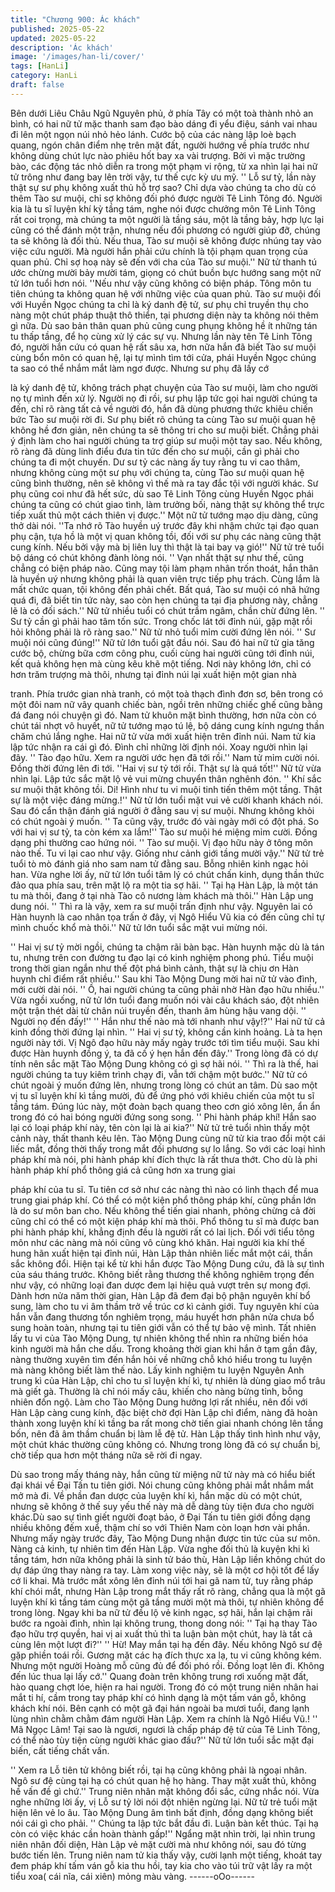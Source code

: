 ```yaml
---
title: "Chương 900: Ác khách"
published: 2025-05-22
updated: 2025-05-22
description: 'Ác khách'
image: '/images/han-li/cover/'
tags: [HanLi]
category: HanLi
draft: false
---
```


Bên dưới Liêu Châu Ngũ Nguyên phủ, ở phía Tây có một toà
thành nhỏ an bình, có hai nữ tử mặc thanh sam đạo bào dáng đi
yểu điệu, sánh vai nhau đi lên một ngọn núi nhỏ hẻo lánh.
Cước bộ của các nàng lập loè bạch quang, ngón chân điểm nhẹ
trên mặt đất, người hướng về phía trước như không dùng chút
lực nào phiêu hốt bay xa vài trượng. Bởi vì mặc trường bào, các
động tác nhỏ diễn ra trong một phạm vi rộng, từ xa nhìn lại hai nữ
tử trông như đang bay lên trời vậy, tư thế cực kỳ ưu mỹ.
'' Lỗ sư tỷ, lần này thật sự sư phụ không xuất thủ hỗ trợ sao? Chỉ
dựa vào chúng ta cho dù có thêm Tào sư muội, chỉ sợ không đối
phó được người Tê Linh Tông đó. Người kia là tu sĩ luyện khí kỳ
tầng tám, nghe nói được chưởng môn Tê Linh Tông rất coi trọng,
mà chúng ta một người là tầng sáu, một là tầng bảy, hợp lực lại
cũng có thể đánh một trận, nhưng nếu đối phương có người giúp
đỡ, chúng ta sẽ không là đối thủ. Nếu thua, Tào sư muội sẽ
không được nhúng tay vào việc cứu người. Mà người hắn phải
cứu chính là tội phạm quan trọng của quan phủ. Chỉ sợ hoạ này
sẽ đến với cha của Tào sư muội.'' Nữ tử thanh tú ước chừng
mười bảy mười tám, giọng có chút buồn bực hướng sang một nữ
tử lớn tuổi hơn nói.
''Nếu như vậy cũng không có biện pháp. Tông môn tu tiên chúng
ta không quan hệ với những việc của quan phủ. Tào sư muội đối
với Huyền Ngọc chúng ta chỉ là ký danh đệ tử, sư phụ chỉ truyền
thụ cho nàng một chút pháp thuật thô thiển, tại phương diện này
ta không nói thêm gì nữa. Dù sao bản thân quan phủ cũng cung
phụng không hề ít những tán tu thấp tầng, để họ cùng xử lý các
sự vụ. Nhưng lần này tên Tê Linh Tông đó, người hắn cứu có
quan hệ rất sâu xa, hơn nữa hắn đã biết Tào sư muội cùng bổn
môn có quan hệ, lại tự mình tìm tới cửa, phái Huyền Ngọc chúng
ta sao có thể nhắm mắt làm ngơ được. Nhưng sư phụ đã lấy cớ

là ký danh đệ tử, không trách phạt chuyện của Tào sư muội, làm
cho người nọ tự mình đến xử lý. Người nọ đi rồi, sư phụ lập tức
gọi hai người chúng ta đến, chỉ rõ ràng tất cả về người đó, hắn đã
dùng phương thức khiêu chiến bức Tào sư muội rời đi. Sư phụ
biết rõ chúng ta cùng Tào sư muội quan hệ không hề đơn giản,
nên chúng ta sẽ thông tri cho sư muội biết. Chẳng phải ý định làm
cho hai người chúng ta trợ giúp sư muội một tay sao. Nếu không,
rõ ràng đã dùng linh điểu đưa tin tức đến cho sư muội, cần gì phải
cho chúng ta đi một chuyến. Dư sư tỷ các nàng ấy tuy rằng tu vi
cao thâm, nhưng không cùng một sư phụ với chúng ta, cùng Tào
sư muội quan hệ cũng bình thường, nên sẽ không vì thế mà ra
tay đắc tội với người khác. Sư phụ cũng coi như đã hết sức, dù
sao Tê Linh Tông cùng Huyền Ngọc phái chúng ta cũng có chút
giao tình, làm trưởng bối, nàng thật sự không thể trực tiếp xuất
thủ một cách thiên vị được.'' Một nữ tử tướng mạo dịu dàng, cũng
thở dài nói.
''Ta nhớ rõ Tào huyền uý trước đây khi nhậm chức tại đạo quan
phụ cận, tựa hồ là một vị quan không tồi, đối với sư phụ các nàng
cũng thật cung kính. Nếu bởi vậy mà bị liên luỵ thì thật là tai bay
vạ gió!'' Nữ tử trẻ tuổi bộ dáng có chút không đành lòng nói.
'' Vạn nhất thật sự như thế, cũng chẳng có biện pháp nào. Cũng
may tội làm phạm nhân trốn thoát, hắn thân là huyền uý nhưng
không phải là quan viên trực tiếp phụ trách. Cùng lắm là mất chức
quan, tội không đến phải chết. Bất quá, Tào sư muội có nhã hứng
quá đi, đã biết tin tức này, sao còn hẹn chúng ta tại địa phương
này, chẳng lẽ là có đối sách.'' Nữ tử nhiều tuổi có chút trầm ngâm,
chần chừ đứng lên.
'' Sư tỷ cần gì phải hao tâm tốn sức. Trong chốc lát tới đỉnh núi,
gặp mặt rồi hỏi không phải là rõ ràng sao.'' Nữ tử nhỏ tuổi mỉm
cười đứng lên nói.
'' Sư muội nói cũng đúng!'' Nữ tử lớn tuổi gật đầu nói.
Sau đó hai nữ tử gia tăng cước bộ, chừng bữa cơm công phu,
cuối cùng hai người cũng tới đỉnh núi, kết quả không hẹn mà
cùng kêu khẽ một tiếng. Nơi này không lớn, chỉ có hơn trăm
trượng mà thôi, nhưng tại đỉnh núi lại xuất hiện một gian nhà

tranh. Phía trước gian nhà tranh, có một toà thạch đình đơn sơ,
bên trong có một đôi nam nữ vây quanh chiếc bàn, ngồi trên
những chiếc ghế cũng bằng đá đang nói chuyện gì đó.
Nam tử khuôn mặt bình thường, hơn nữa còn có chút tái nhợt vô
huyết, nữ tử tướng mạo tú lệ, bộ dáng cung kính ngưng thần
chăm chú lắng nghe. Hai nữ tử vừa mới xuất hiện trên đỉnh núi.
Nam tử kia lập tức nhận ra cái gì đó. Đình chỉ những lời định nói.
Xoay người nhìn lại đây.
'' Tào đạo hữu. Xem ra người ước hẹn đã tới rồi.'' Nam tử mỉm
cười nói. Đồng thời đứng lên đi tới.
''Hai vị sư tỷ tới rồi. Thật sự là quá tốt!'' Nữ tử vừa nhìn lại. Lập
tức sắc mặt lộ vẻ vui mừng chuyển thân nghênh đón.
'' Khí sắc sư muội thật không tồi. Di! Hình như tu vi muội tinh tiến
thêm một tầng. Thật sự là một việc đáng mừng.!'' Nữ tử lớn tuổi
mặt vui vẻ cười khanh khách nói. Sau đó cẩn thận đánh giá người
ở đằng sau vị sư muội. Nhưng không khỏi có chút ngoài ý muốn.
'' Ta cũng vậy, trước đó vài ngày mới có đột phá. So với hai vị sư
tỷ, ta còn kém xa lắm!'' Tào sư muội hé miệng mỉm cười. Đồng
dạng phi thường cao hứng nói.
'' Tào sư muội. Vị đạo hữu này ở tông môn nào thế. Tu vi lại cao
như vậy. Giống như cảnh giới tầng mười vậy.'' Nữ tử trẻ tuổi tò
mò đánh giá nho sam nam tử đằng sau. Bỗng nhiên kinh ngạc hỏi
han.
Vừa nghe lời ấy, nữ tử lớn tuổi tâm lý có chút chấn kinh, dụng
thần thức đảo qua phía sau, trên mặt lộ ra một tia sợ hãi.
'' Tại hạ Hàn Lập, là một tán tu mà thôi, đang ở tại nhà Tào cô
nương làm khách mà thôi.'' Hàn Lập ung dung nói.
'' Thì ra là vậy, xem ra sư muội trấn định như vậy. Nguyên lai có
Hàn huynh là cao nhân tọa trấn ở đây, vị Ngô Hiểu Vũ kia có đến
cũng chỉ tự mình chuốc khổ mà thôi.'' Nữ tử lớn tuổi sắc mặt vui
mừng nói.

'' Hai vị sư tỷ mời ngồi, chúng ta chậm rãi bàn bạc. Hàn huynh
mặc dù là tán tu, nhưng trên con đường tu đạo lại có kinh nghiệm
phong phú. Tiểu muội trong thời gian ngắn như thế đột phá bình
cảnh, thật sự là chịu ơn Hàn huynh chỉ điểm rất nhiều.'' Sau khi
Tào Mộng Dung mời hai nữ tử vào đình, mới cười dài nói.
'' Ồ, hai người chúng ta cũng phải nhờ Hàn đạo hữu nhiều.'' Vừa
ngồi xuống, nữ tử lớn tuổi đang muốn nói vài câu khách sáo, đột
nhiên một trận thét dài từ chân núi truyền đến, thanh âm hùng
hậu vang dội.
'' Người nọ đến đấy!''
'' Hắn như thế nào mà tới nhanh như vậy!?''
Hai nữ tử cả kinh đồng thời đứng lại nhìn.
'' Hai vị sư tỷ, không cần kinh hoảng. Là ta hẹn người này tới. Vị
Ngô đạo hữu này mấy ngày trước tới tìm tiểu muội. Sau khi được
Hàn huynh đồng ý, ta đã cố ý hẹn hắn đến đây.'' Trong lòng đã có
dự tính nên sắc mặt Tào Mộng Dung không có gì sợ hãi nói.
'' Thì ra là thế, hai người chúng ta tuy kiêm trình chạy đi, vẫn tới
chậm một bước.'' Nữ tử có chút ngoài ý muốn đứng lên, nhưng
trong lòng có chút an tâm.
Dù sao một vị tu sĩ luyện khí kì tầng mười, đủ để ứng phó với
khiêu chiến của một tu sĩ tầng tám. Đúng lúc này, một đoàn bạch
quang theo cơn gió xông lên, ẩn ẩn trong đó có hai bóng người
đứng song song.
'' Phi hành pháp khí! Hắn sao lại có loại pháp khí này, tên còn lại
là ai kia?'' Nử tử trẻ tuổi nhìn thấy một cảnh này, thất thanh kêu
lên.
Tào Mộng Dung cùng nữ tử kia trao đổi một cái liếc mắt, đồng
thời thấy trong mắt đối phương sự lo lắng. So với các loại hình
pháp khí mà nói, phi hành pháp khí đích thực là rất thưa thớt. Cho
dù là phi hành pháp khí phổ thông giá cả cũng hơn xa trung giai

pháp khí của tu sĩ. Tu tiên cơ sở như các nàng thì nào có linh
thạch để mua trung giai pháp khí. Có thể có một kiện phổ thông
pháp khí, cũng phần lớn là do sư môn ban cho. Nếu không thể
tiến giai nhanh, phỏng chừng cả đời cũng chỉ có thể có một kiện
pháp khí mà thôi.
Phổ thông tu sĩ mà được ban phi hành pháp khí, khẳng định đều
là người rất có lai lịch. Đối với tiểu tông môn như các nàng mà nói
cũng vô cùng khó khăn. Hai người kia khí thế hung hãn xuất hiện
tại đỉnh núi, Hàn Lập thản nhiên liếc mắt một cái, thần sắc không
đổi.
Hiện tại kể từ khi hắn được Tào Mộng Dung cứu, đã là sự tình
của sáu tháng trước. Không biết rằng thương thế không nghiêm
trọng đến như vậy, có những loại đan dược đem lại hiệu quả vượt
trên sự mong đợi. Dành hơn nửa năm thời gian, Hàn Lập đã đem
đại bộ phận nguyên khí bổ sung, làm cho tu vi âm thầm trở về
trúc cơ kì cảnh giới. Tuy nguyên khí của hắn vẫn đang thương tổn
nghiêm trọng, máu huyết hơn phân nửa chưa bổ sung hoàn toàn,
nhưng tại tu tiên giới vẫn có thể tự bảo vệ mình.
Tất nhiên lấy tu vi của Tào Mộng Dung, tự nhiên không thể nhìn
ra những biến hóa kinh người mà hắn che dấu. Trong khoảng thời
gian khi hắn ở tạm gần đây, nàng thường xuyên tìm đến hắn hỏi
về những chỗ khó hiểu trong tu luyện mà nàng không biết làm thế
nào.
Lấy kinh nghiệm tu luyện Nguyên Anh trung kì của Hàn Lập, chỉ
cho tu sĩ luyện khí kì, tự nhiên là dùng giao mổ trâu mà giết gà.
Thường là chỉ nói mấy câu, khiến cho nàng bừng tỉnh, bỗng nhiên
đốn ngộ.
Làm cho Tào Mộng Dung hưởng lợi rất nhiều, nên đối với Hàn
Lập càng cung kính, đặc biệt chờ đợi Hàn Lập chỉ điểm, nàng đã
hoàn thành xong luyện khí kì tầng ba rất mong chờ tiến giai
nhanh chóng lên tầng bốn, nên đã âm thầm chuẩn bị làm lễ đệ tử.
Hàn Lập thấy tình hình như vậy, một chút khác thường cũng
không có. Nhưng trong lòng đã có sự chuẩn bị, chờ tiếp qua hơn
một tháng nữa sẽ rời đi ngay.

Dù sao trong mấy tháng này, hắn cũng từ miệng nữ tử này mà có
hiểu biết đại khái về Đại Tấn tu tiên giới. Nói chung cũng không
phải mắt nhắm mắt mở mà đi. Về phần đan dược của luyện khí
kì, hắn mặc dù có một chút, nhưng sẽ không ở thế suy yếu thế
này mà dễ dàng tùy tiện đưa cho người khác.Dù sao sự tình giết
người đoạt bảo, ở Đại Tấn tu tiên giới đồng dạng nhiều không
đếm xuể, thậm chí so với Thiên Nam còn loạn hơn vài phần.
Nhưng mấy ngày trước đây, Tào Mộng Dung nhận được tin tức
của sư môn. Nàng cả kinh, tự nhiên tìm đến Hàn Lập. Vừa nghe
đối thủ là kuyện khi kì tầng tám, hơn nữa không phải là sinh tử
báo thù, Hàn Lập liền không chút do dự đáp ứng thay nàng ra tay.
Làm xong việc này, sẽ là một cơ hội tốt để lấy cớ li khai.
Mà trước mắt xông lên đỉnh núi tới hai gã nam tử, tuy rằng pháp
khí chói mắt, nhưng Hàn Lập trong mắt thấy rất rõ ràng, chẳng
qua là một gã luyện khí kì tầng tám cùng một gã tầng mười một
mà thôi, tự nhiên không để trong lòng. Ngay khi ba nữ tử đều lộ
vẻ kinh ngạc, sợ hãi, hắn lại chậm rãi bước ra ngoài đình, nhìn lại
không trung, thong dong nói:
'' Tại hạ thay Tào đạo hữu trợ quyền, hai vị ai xuất thủ thì ta luận
bàn một chút, hay là tất cả cùng lên một lượt đi?''
'' Hừ! May mắn tại hạ đến đây. Nếu không Ngô sư đệ gặp phiền
toái rồi. Gương mặt các hạ đích thực xa lạ, tu vi cũng không kém.
Nhưng một người Hoàng mỗ cũng đủ để đối phó rồi. Đồng loạt
lên đi. Không đến lúc thua lại lấy cớ.'' Quang đoàn trên không
trung rơi xuống mặt đất, hào quang chợt lóe, hiện ra hai người.
Trong đó có một trung niên nhân hai mắt ti hí, cầm trong tay pháp
khí có hình dạng là một tấm ván gỗ, không khách khí nói.
Bên cạnh có một gã đại hán ngoài ba mươi tuổi, đang lạnh lùng
nhìn chằm chằm đám người Hàn Lập. Xem ra chính là Ngô Hiểu
Vũ.!
'' Mã Ngọc Lâm! Tại sao là ngươi, ngươi là chấp pháp đệ tử của
Tê Linh Tông, có thể nào tùy tiện cùng người khác giao đấu?'' Nữ
tử lớn tuổi sắc mặt đại biến, cất tiếng chất vấn.

'' Xem ra Lỗ tiên tử không biết rồi, tại hạ cũng không phải là ngoại
nhân. Ngô sư đệ cùng tại hạ có chút quan hệ họ hàng. Thay mặt
xuất thủ, không hề vấn đề gì chứ.'' Trung niên nhân mặt không đổi
sắc, cứng nhắc nói.
Vừa nghe những lời ấy, vị Lỗ sư tỷ lời nói đột nhiên ngừng lại. Nữ
tử trẻ tuổi mặt hiện lên vẻ lo âu. Tào Mộng Dung âm tình bất định,
đồng dạng không biết nói cái gì cho phải.
'' Chúng ta lập tức bắt đầu đi. Luận bàn kết thúc. Tại hạ còn có
việc khác cần hoàn thành gấp!'' Ngẩng mặt nhìn trời, lại nhìn
trung niên nhân đối diện, Hàn Lập vẻ mặt cười mà như không nói,
sau đó từng bước tiến lên.
Trung niên nam tử kia thấy vậy, cười lạnh một tiếng, khoát tay
đem pháp khí tấm ván gỗ kia thu hồi, tay kia cho vào túi trữ vật
lấy ra một tiểu xoa( cái nĩa, cái xiên) mỏng màu vàng.
------oOo------
